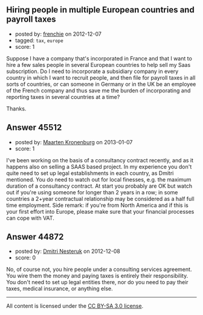 ## Hiring people in multiple European countries and payroll taxes

- posted by: [frenchie](https://stackexchange.com/users/-1/15155-frenchie) on 2012-12-07
- tagged: `tax`, `europe`
- score: 1

Suppose I have a company that's incorporated in France and that I want to hire a few sales people in several European countries to help sell my Saas subscription. Do I need to incorporate a subsidiary company in every country in which I want to recruit people, and then file for payroll taxes in all sorts of countries, or can someone in Germany or in the UK be an employee of the French company and thus save me the burden of incorporating and reporting taxes in several countries at a time?

Thanks.


## Answer 45512

- posted by: [Maarten Kronenburg](https://stackexchange.com/users/-1/22441-maarten-kronenburg) on 2013-01-07
- score: 1

I've been working on the basis of a consultancy contract recently, and as it happens also on selling a SAAS based project. In my experience you don't quite need to set up legal establishments in each country, as Dmitri mentioned. You do need to watch out for local finesses, e.g. the maximum duration of a consultancy contract. At start you probably are OK but watch out if you're using someone for longer than 2 years in a row; in some countries a 2+year contractual relationship may be considered as a half full time employment.
Side remark: if you're from North America and if this is your first effort into Europe, please make sure that your financial processes can cope with VAT.


## Answer 44872

- posted by: [Dmitri Nesteruk](https://stackexchange.com/users/-1/10634-dmitri-nesteruk) on 2012-12-08
- score: 0

No, of course not, you hire people under a consulting services agreement. You wire them the money and paying taxes is entirely their responsibility. You don't need to set up legal entities there, nor do you need to pay their taxes, medical insurance, or anything else.



---

All content is licensed under the [CC BY-SA 3.0 license](https://creativecommons.org/licenses/by-sa/3.0/).
